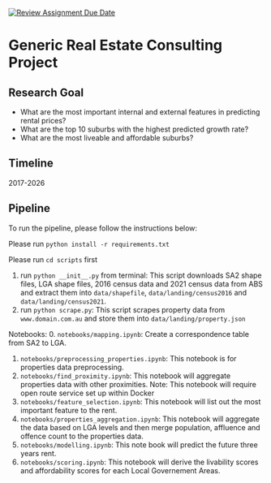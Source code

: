 [![Review Assignment Due Date](https://classroom.github.com/assets/deadline-readme-button-24ddc0f5d75046c5622901739e7c5dd533143b0c8e959d652212380cedb1ea36.svg)](https://classroom.github.com/a/SGWUF1eE)
# Generic Real Estate Consulting Project

## Research Goal
- What are the most important internal and external features in predicting rental prices? 
- What are the top 10 suburbs with the highest predicted growth rate?
- What are the most liveable and affordable suburbs?

## Timeline
2017-2026

## Pipeline

To run the pipeline, please follow the instructions below:

Please run ```python install -r requirements.txt```

Please run ```cd scripts``` first
1. run ```python __init__.py``` from terminal: This script downloads SA2 shape files, LGA shape files, 2016 census data and 2021 census data from ABS and extract them into `data/shapefile`, `data/landing/census2016` and `data/landing/census2021`.
2. run ```python scrape.py```: This script scrapes property data from `www.domain.com.au` and store them into `data/landing/property.json`

Notebooks:
0. `notebooks/mapping.ipynb`: Create a correspondence table from SA2 to LGA.
1. `notebooks/preprocessing_properties.ipynb`: This notebook is for properties data preprocessing.
2. `notebooks/find_proximity.ipynb`: This notebook will aggregate properties data with other proximities. Note: This notebook will require open route service set up within Docker
3. `notebooks/feature_selection.ipynb`: This notebook will list out the most important feature to the rent.
4. `notebooks/properties_aggregation.ipynb`: This notebook will aggregate the data based on LGA levels and then merge population, affluence and offence count to the properties data.
5. `notebooks/modelling.ipynb`: This note book will predict the future three years rent.
5. `notebooks/scoring.ipynb`: This notebook will derive the livability scores and affordability scores for each Local Governement Areas.

